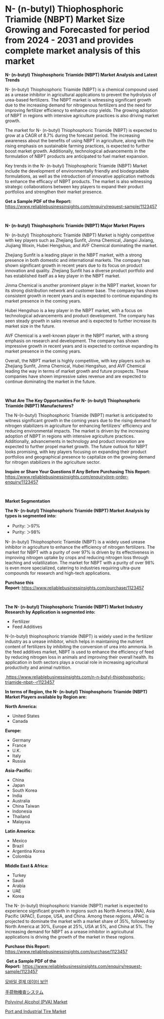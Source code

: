 <p><h1>N- (n-butyl) Thiophosphoric Triamide (NBPT) Market Size Growing and Forecasted for period from 2024 - 2031 and provides complete market analysis of this market</h1></p><p><strong>N- (n-butyl) Thiophosphoric Triamide (NBPT) Market Analysis and Latest Trends</strong></p>
<p><p>N- (n-butyl) Thiophosphoric Triamide (NBPT) is a chemical compound used as a urease inhibitor in agricultural applications to prevent the hydrolysis of urea-based fertilizers. The NBPT market is witnessing significant growth due to the increasing demand for nitrogenous fertilizers and the need for improving fertilizer efficiency to enhance crop yields. The growing adoption of NBPT in regions with intensive agriculture practices is also driving market growth.</p><p>The market for N- (n-butyl) Thiophosphoric Triamide (NBPT) is expected to grow at a CAGR of 8.7% during the forecast period. The increasing awareness about the benefits of using NBPT in agriculture, along with the rising emphasis on sustainable farming practices, is expected to further boost market growth. Additionally, technological advancements in the formulation of NBPT products are anticipated to fuel market expansion.</p><p>Key trends in the N- (n-butyl) Thiophosphoric Triamide (NBPT) Market include the development of environmentally friendly and biodegradable formulations, as well as the introduction of innovative application methods to enhance the efficacy of NBPT products. The market is also witnessing strategic collaborations between key players to expand their product portfolios and strengthen their market presence.</p></p>
<p><strong>Get a Sample PDF of the Report:&nbsp;</strong> <a href="https://www.reliablebusinessinsights.com/enquiry/request-sample/1123457">https://www.reliablebusinessinsights.com/enquiry/request-sample/1123457</a></p>
<p>&nbsp;</p>
<p><strong>N- (n-butyl) Thiophosphoric Triamide (NBPT) Major Market Players</strong></p>
<p><p>N- (n-butyl) Thiophosphoric Triamide (NBPT) Market is highly competitive with key players such as Zhejiang Sunfit, Jinma Chemical, Jiangxi Jixiang, Jiujiang Woxin, Hubei Hengshuo, and AVF Chemical dominating the market. </p><p>Zhejiang Sunfit is a leading player in the NBPT market, with a strong presence in both domestic and international markets. The company has shown significant growth in recent years due to its focus on product innovation and quality. Zhejiang Sunfit has a diverse product portfolio and has established itself as a key player in the NBPT market.</p><p>Jinma Chemical is another prominent player in the NBPT market, known for its strong distribution network and customer base. The company has shown consistent growth in recent years and is expected to continue expanding its market presence in the coming years. </p><p>Hubei Hengshuo is a key player in the NBPT market, with a focus on technological advancements and product development. The company has seen steady growth in sales revenue and is expected to further increase its market size in the future.</p><p>AVF Chemical is a well-known player in the NBPT market, with a strong emphasis on research and development. The company has shown impressive growth in recent years and is expected to continue expanding its market presence in the coming years.</p><p>Overall, the NBPT market is highly competitive, with key players such as Zhejiang Sunfit, Jinma Chemical, Hubei Hengshuo, and AVF Chemical leading the way in terms of market growth and future prospects. These companies have shown impressive sales revenue and are expected to continue dominating the market in the future.</p></p>
<p>&nbsp;</p>
<p><strong>What Are The Key Opportunities For N- (n-butyl) Thiophosphoric Triamide (NBPT) Manufacturers?</strong></p>
<p><p>The N-(n-butyl) Thiophosphoric Triamide (NBPT) market is anticipated to witness significant growth in the coming years due to the rising demand for nitrogen stabilizers in agriculture for enhancing fertilizers' efficiency and reducing environmental impacts. The market is driven by the increasing adoption of NBPT in regions with intensive agriculture practices. Additionally, advancements in technology and product innovation are expected to further propel market growth. The future outlook for NBPT looks promising, with key players focusing on expanding their product portfolios and geographical presence to capitalize on the growing demand for nitrogen stabilizers in the agriculture sector.</p></p>
<p><strong>Inquire or Share Your Questions If Any Before Purchasing This Report:</strong> <a href="https://www.reliablebusinessinsights.com/enquiry/pre-order-enquiry/1123457">https://www.reliablebusinessinsights.com/enquiry/pre-order-enquiry/1123457</a></p>
<p>&nbsp;</p>
<p><strong>Market Segmentation</strong></p>
<p><strong>The N- (n-butyl) Thiophosphoric Triamide (NBPT) Market Analysis by types is segmented into:</strong></p>
<p><ul><li>Purity: ＞97%</li><li>Purity: ＞98%</li></ul></p>
<p><p>N- (n-butyl) Thiophosphoric Triamide (NBPT) is a widely used urease inhibitor in agriculture to enhance the efficiency of nitrogen fertilizers. The market for NBPT with a purity of over 97% is driven by its effectiveness in improving nitrogen uptake by crops and reducing nitrogen loss through leaching and volatilization. The market for NBPT with a purity of over 98% is even more specialized, catering to industries requiring ultra-pure compounds for research and high-tech applications.</p></p>
<p><strong>Purchase this Report:&nbsp;</strong><a href="https://www.reliablebusinessinsights.com/purchase/1123457">https://www.reliablebusinessinsights.com/purchase/1123457</a></p>
<p>&nbsp;</p>
<p><strong>The N- (n-butyl) Thiophosphoric Triamide (NBPT) Market Industry Research by Application is segmented into:</strong></p>
<p><ul><li>Fertilizer</li><li>Feed Additives</li></ul></p>
<p><p>N-(n-butyl) thiophosphoric triamide (NBPT) is widely used in the fertilizer industry as a urease inhibitor, which helps in maintaining the nutrient content of fertilizers by inhibiting the conversion of urea into ammonia. In the feed additives market, NBPT is used to enhance the efficiency of feed by reducing nitrogen loss in animals and improving their overall health. Its application in both sectors plays a crucial role in increasing agricultural productivity and animal nutrition.</p></p>
<p><a href="https://www.reliablebusinessinsights.com/n-n-butyl-thiophosphoric-triamide-nbpt--r1123457">&nbsp;https://www.reliablebusinessinsights.com/n-n-butyl-thiophosphoric-triamide-nbpt--r1123457</a></p>
<p><strong>In terms of Region, the N- (n-butyl) Thiophosphoric Triamide (NBPT) Market Players available by Region are:</strong></p>
<p>
    <p> <strong> North America: </strong>
        <ul>
            <li>United States</li>
            <li>Canada</li>
        </ul>
        </p> 
    <p> <strong> Europe: </strong>
        <ul>
            <li>Germany</li>
            <li>France</li>
            <li>U.K.</li>
            <li>Italy</li>
            <li>Russia</li>
        </ul>
        </p> 
    <p> <strong> Asia-Pacific: </strong>
        <ul>
            <li>China</li>
            <li>Japan</li>
            <li>South Korea</li>
            <li>India</li>
            <li>Australia</li>
            <li>China Taiwan</li>
            <li>Indonesia</li>
            <li>Thailand</li>
            <li>Malaysia</li>
        </ul>
        </p> 
    <p> <strong> Latin America: </strong>
        <ul>
            <li>Mexico</li>
            <li>Brazil</li>
            <li>Argentina Korea</li>
            <li>Colombia</li>
        </ul>
        </p> 
    <p> <strong> Middle East & Africa: </strong>
        <ul>
            <li>Turkey</li>
            <li>Saudi</li>
            <li>Arabia</li>
            <li>UAE</li>
            <li>Korea</li>
        </ul>
    </p>
    </p>
<p><p>The N- (n-butyl) thiophosphoric triamide (NBPT) market is expected to experience significant growth in regions such as North America (NA), Asia Pacific (APAC), Europe, USA, and China. Among these regions, APAC is projected to dominate the market with a market share of 35%, followed by North America at 30%, Europe at 25%, USA at 5%, and China at 5%. The increasing demand for NBPT as a urease inhibitor in agricultural applications is driving the growth of the market in these regions.</p></p>
<p><strong>Purchase this Report: </strong><a href="https://www.reliablebusinessinsights.com/purchase/1123457">https://www.reliablebusinessinsights.com/purchase/1123457</a></p>
<p>&nbsp;<strong>Get a Sample PDF of the Report:&nbsp;&nbsp;</strong><a href="https://www.reliablebusinessinsights.com/enquiry/request-sample/1123457">https://www.reliablebusinessinsights.com/enquiry/request-sample/1123457</a></p>
<p><strong></strong></p>
<p><p><a href="https://github.com/idcefvhkdut6/Market-Research-Report-List-2/blob/main/318191181521.md">모바일 결제 데이터 보안</a></p><p><a href="https://github.com/JaydaWisoky2014/Market-Research-Report-List-1/blob/main/853311588938.md">手荷物検査システム</a></p><p><a href="https://github.com/GroverBarry/Market-Research-Report-List-5/blob/main/polyvinyl-alcohol-pva-market.md">Polyvinyl Alcohol (PVA) Market</a></p><p><a href="https://github.com/lylyparadise/Market-Research-Report-List-3/blob/main/port-and-industrial-tire-market.md">Port and Industrial Tire Market</a></p></p>